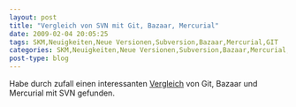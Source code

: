 ```yaml
---
layout: post
title: "Vergleich von SVN mit Git, Bazaar, Mercurial"
date: 2009-02-04 20:05:25
tags: SKM,Neuigkeiten,Neue Versionen,Subversion,Bazaar,Mercurial,GIT
categories: SKM,Neuigkeiten,Neue Versionen,Subversion,Bazaar,Mercurial,GIT
post-type: blog
---
```

Habe durch zufall einen interessanten <a href="http://www.whygitisbetterthanx.com/">Vergleich</a> von Git, Bazaar und Mercurial mit SVN gefunden.